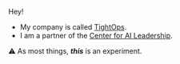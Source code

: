 
Hey!

- My company is called [TightOps](https://tightops.com). 
- I am a partner of the [Center for AI Leadership](https://centreforaileadership.org/).
  
⚠️ As most things, _**this**_ is an experiment.

